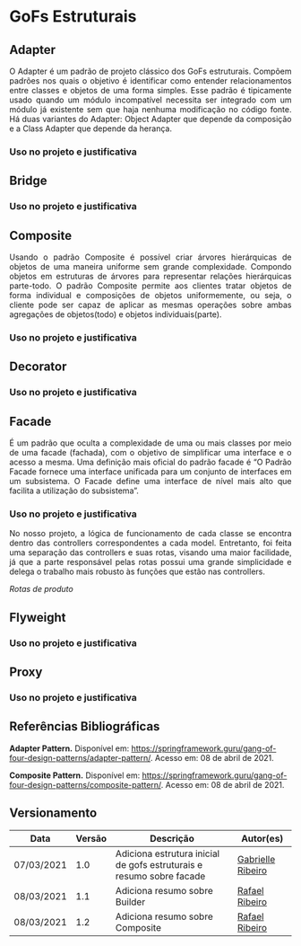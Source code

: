 # GoFs Estruturais

## Adapter

<p align="justify">O Adapter é um padrão de projeto clássico dos GoFs estruturais. Compõem padrões nos quais o objetivo é identificar como entender relacionamentos entre classes e objetos de uma forma simples. Esse padrão é tipicamente usado quando um módulo incompatível necessita ser integrado com um módulo já existente sem que haja nenhuma modificação no código fonte. 
Há duas variantes do Adapter: Object Adapter que depende da composição e a Class Adapter que depende da herança.</p>

### Uso no projeto e justificativa

## Bridge

### Uso no projeto e justificativa

## Composite

<p align="justify">Usando o padrão Composite é possível criar árvores hierárquicas de objetos de uma maneira uniforme sem grande complexidade. Compondo objetos em estruturas de árvores para representar relações hierárquicas parte-todo. O padrão Composite permite aos clientes tratar objetos de forma individual e composições de objetos uniformemente, ou seja, o cliente pode ser capaz de aplicar as mesmas operações sobre ambas agregações de objetos(todo) e objetos individuais(parte).
</p>

### Uso no projeto e justificativa

## Decorator

### Uso no projeto e justificativa

## Facade
<p align="justify">É um padrão que oculta a complexidade de uma ou mais classes por meio de uma facade (fachada), com o objetivo de simplificar uma interface e o acesso a mesma. Uma definição mais oficial do padrão facade é “O Padrão Facade fornece uma interface unificada para um conjunto de interfaces em um subsistema. O Facade define uma interface de nível mais alto que facilita a utilização do subsistema”.</p>

### Uso no projeto e justificativa
<p align="justify">No nosso projeto, a lógica de funcionamento de cada classe se encontra dentro das controllers correspondentes a cada model. Entretanto, foi feita uma separação das controllers e suas rotas, visando uma maior facilidade, já que a parte responsável pelas rotas possui uma grande simplicidade e delega o trabalho mais robusto às funções que estão nas controllers.</p>

*Rotas de produto*
    
## Flyweight

### Uso no projeto e justificativa

## Proxy

### Uso no projeto e justificativa

## Referências Bibliográficas

**Adapter Pattern.** Disponível em: https://springframework.guru/gang-of-four-design-patterns/adapter-pattern/. Acesso em: 08 de abril de 2021.

**Composite Pattern.** Disponível em: https://springframework.guru/gang-of-four-design-patterns/composite-pattern/. Acesso em: 08 de abril de 2021.

## Versionamento

| Data | Versão | Descrição | Autor(es) |
|------|------|------|------|
|07/03/2021|1.0|Adiciona estrutura inicial de gofs estruturais e resumo sobre facade|[Gabrielle Ribeiro](https://github.com/Gabrielle-Ribeiro)|
|08/03/2021|1.1|Adiciona resumo sobre Builder|[Rafael Ribeiro](https://github.com/rafaelflarrn)| 
|08/03/2021|1.2|Adiciona resumo sobre Composite|[Rafael Ribeiro](https://github.com/rafaelflarrn)|


